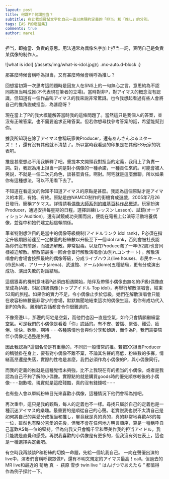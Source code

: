 ```yaml
---
layout: post
title: 何謂P？何謂担当？
subtitle: 在此我想嘗試文字化自己一直以來隱約定義的「担当」和「推し」的分別。
tags: [AS P的廢話集]
comments: true
author: marei
---
```


担当，即擔當、負責的意思。用法通常為偶像名字加上担当一詞，表明自己是負責某偶像的制作人。

![what is idol] (/assets/img/what-is-idol.jpg){: .mx-auto.d-block :}

那甚麼時候會稱呼為担当，又有甚麼時候會稱呼為推し？

回想當初第一次思考這問題時是因友人在SNS上的一句無心之言，意思約為不認同將担当叫成推(不代表現在筆者的立場)。當時對非P，對アイマス的概念沒有認識，但知道有一個作品叫アイマス的我來説非常驚訝。也令我想起看過有些人會將自己的推角説成担当，為甚麼呀？

現在當上了P的我大概能解答當時我的這條問題了。當然這只是我個人的答案，並沒有正確答案，也不需要追求正確答案。但若你想尋找參考答案的話，希望能幫到你。

據我所知現在除了アイマス會稱玩家做Producer，還有あんさんぶるスターズ！！，還有沒有其他就不清楚了。所以當時我看過的印象是在其他ES玩家的坑表吧。

推是甚麼想必不用我解釋了吧。重提本文開頭我對担当的定義，我用上了負責一詞。對，我認為用上担当一詞是對小偶像的一種承諾，一種責任來的。可能會被人笑説，不就是一個二次元角色，談甚麼責任。啊對。阿宅就是這麼無聊。所以如果你有這種想法，可以不用看下去了。

不知道在看這文的你知不知道アイマス的原點是甚麼。我認為這個原點才是アイマス的本質，有始、有終。原點是由NAMCO制作的街機育成遊戲，2005年7月26日發行。簡稱アケマス。詳情請看[偶像大師系列的維基百科作品概述](https://zh.m.wikipedia.org/wiki/%E5%81%B6%E5%83%8F%E5%A4%A7%E5%B8%88%E7%B3%BB%E5%88%97#%E4%BD%9C%E5%93%81%E6%A6%82%E8%BF%B0)。玩家扮演Producer，通過安排每星期的日程，選擇訓練(レッスン Lesson)、試鏡(オーディション Audition)，還有試鏡成功突圍而出，便能在電視上公演等活動培養偶像，並從中和她們建立起信賴關係。

筆者特別想注目的是當中的偶像等級機制(アイドルランク idol rank)，P必須在指定升級期限前達至一定數量的粉絲數以升級至下一個idol rank，否則會被社長認為你們沒有前途，而被迫解散。非常狠毒。以及在Produce滿了一年(52周)也會同樣被迫解散。解散前最後一回合會舉行解散演唱會(お別れコンサート) 。解散演唱會的會場會按照最終的偶像等級，分成ライブハウス(live house)、市民ホール(市民hall)、アリーナ(arena)、武道館、ドーム(dome)五種結局，更有分成演出成功、演出失敗的對話結局。

這個狠毒的機制意味着P必須由相遇開始，陪伴及帶領小偶像由無名的(F級)偶像直至成為(A級、S級)頂級偶像(トップアイドル Top idol)，再舉行解散演唱會，結束52周的旅程。如果你的實力不足，令小偶像止步於低級，她們在解散演唱會只能在收容粉絲數量非常少的會場，默默無聞地結束這次的偶像生涯。若你有成功代入到P的角色，離別的對話都會令你很難過的。

不像旁邊LL，那邊的阿宅是空氣，而他們也因一直是空氣，如今只會情願繼續當空氣。可是我們的小偶像是看着「你」説話的。有不安、苦惱、緊張、難受、疲倦、愉快、歡樂、期待⋯⋯各種感情也會與你分享和傾訴，而作為P，我們需要陪伴小偶像走過整趟旅程。

因此我認為P這個名份是有重量的，不同於一般慣常的推。若把XX担当Producer的稱號掛在身上，要有對小偶像不離不棄，不論其名聲的高低，粉絲數的多寡，情緒高昂還是失落，實際的性格是甚麼，我們必須作為小偶像的P，與小偶像同行。

而我的定義的推就是這種覺悟未夠強，比不上我現在有的担当的小偶像，或者是我認為自己不夠了解的小偶像。實際點的就是購買goods時的優先順序較後的小偶像⋯⋯抱歉啦，現實就是這麼殘酷，真的沒有錢錢啦⋯⋯

也有些人會以單純粉絲目光來喜歡小偶像，這種情況下他們會稱為推吧。

再次重申，這只是我的觀點，每人的定義也不一樣。尋找只屬於自己的定義也是一種沉迷アイマス的樂趣。最重要的是順從自己的心聲。老實説我也説不太清自己是如何將自己的喜愛分成担当和推し，畢竟我是真的真的，真的非常地喜歡AS的每一位，雖然也有略分喜愛的先後，但我不會在任何地方明言順序，算是一種稱呼自己喜歡AS每一位的堅持。但為何我又只會稱千早和亜美作我的担当アイドル，我只能説是直覺和感受。再説我喜歡的小偶像是有更多的，但我沒有列在表上，這也是一種選擇與定義吧。

有空時我再談談P和粉絲的切換一命題，先給一個坑我自己。
一向在聲優出演的live中，演者們會稱呼觀眾做P，還有不明文規定的アイマス最高！call。但過去的MR live和最近的
菊地 真 ・ 萩原 雪歩 twin live “ はんげつであえたら ” 都值得作為例子探討一下。
